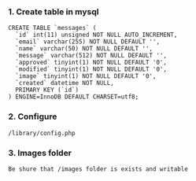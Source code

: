 

### 1. Create table in mysql
```
CREATE TABLE `messages` (
  `id` int(11) unsigned NOT NULL AUTO_INCREMENT,
  `email` varchar(255) NOT NULL DEFAULT '',
  `name` varchar(50) NOT NULL DEFAULT '',
  `message` varchar(512) NOT NULL DEFAULT '',
  `approved` tinyint(1) NOT NULL DEFAULT '0',
  `modified` tinyint(1) NOT NULL DEFAULT '0',
  `image` tinyint(1) NOT NULL DEFAULT '0',
  `created` datetime NOT NULL,
  PRIMARY KEY (`id`)
) ENGINE=InnoDB DEFAULT CHARSET=utf8;
```

### 2. Configure
```
/library/config.php
```

### 3. Images folder
```
Be shure that /images folder is exists and writable
```